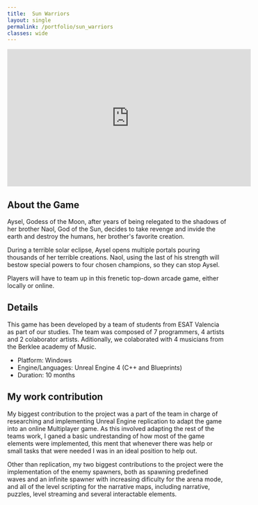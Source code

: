 ```yaml
---
title:  Sun Warriors
layout: single
permalink: /portfolio/sun_warriors
classes: wide
---
```


<iframe width="560" height="315" src="https://www.youtube.com/embed/RFtw2-9fsXc" frameborder="0" allow="accelerometer; autoplay; encrypted-media; gyroscope; picture-in-picture" allowfullscreen></iframe>


## About the Game
Aysel, Godess of the Moon, after years of being relegated to the shadows of her brother Naol, God of the Sun, decides to take revenge and invide the earth and destroy the humans, her brother's favorite creation. 

During a terrible solar eclipse, Aysel opens multiple portals pouring thousands of her terrible creations. Naol, using the last of his strength will bestow special powers to four chosen champions, so they can stop Aysel.

Players will have to team up in this frenetic top-down arcade game, either locally or online.

## Details
This game has been developed by a team of students from ESAT Valencia as part of our studies. The team was composed of 7 programmers, 4 artists and 2 colaborator artists. Aditionally, we colaborated with 4 musicians from the Berklee academy of Music.

- Platform: Windows 
- Engine/Languages: Unreal Engine 4 (C++ and Blueprints)
- Duration: 10 months

## My work contribution
My biggest contribution to the project was a part of the team in charge of researching and implementing Unreal Engine replication to adapt the game into an online Multiplayer game. As this involved adapting the rest of the teams work, I ganed a basic undrestanding of how most of the game elements were implemented, this ment that whenever there was help or small tasks that were needed I was in an ideal position to help out.

Other than replication, my two biggest contributions to the project were the implementation of the enemy spawners, both as spawning predefined waves and an infinite spawner with increasing dificulty for the arena mode, and all of the level scripting for the narrative maps, including narrative, puzzles, level streaming and several interactable elements.
